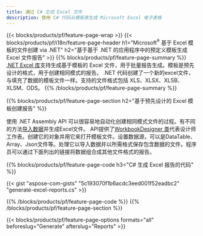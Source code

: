 ```yaml
---
title: 通过 C# 生成 Excel 文件
description: 使用 C# 代码从模板表生成 Microsoft Excel 电子表格
---
```

{{< blocks/products/pf/feature-page-wrap >}}
{{< blocks/products/pf/i18n/feature-page-header h1="Microsoft<sup>&reg;</sup> 基于 Excel 模板的文件创建 via .NET" h2="基于基于 .NET 的应用程序中的预定义模板生成 Excel 文件报告" >}}
{{% blocks/products/pf/feature-page-summary %}}
[.NET Excel 库](/cells/zh/net/)支持生成基于模板的 Excel 文件，用于批量报告生成。模板是预先设计的格式，用于创建相同模式的报告。 .NET 代码创建了一个新的excel文件，与填充了数据的模板文件一样。支持的文件格式包括 XLS、XLSX、XLSB、XLSM、ODS。
{{% /blocks/products/pf/feature-page-summary %}}

{{% blocks/products/pf/feature-page-section h2="基于预先设计的 Excel 模板创建报告" %}}

使用 .NET Assembly API 可以很容易地自动化创建相同模式文件的过程。有不同的方法[导入数据](https://docs.aspose.com/cells/net/import-data-into-worksheet/#importing-data-from-json)并生成Excel文件。 API提供了[WorkbookDesigner 类](https://reference.aspose.com/cells/net/aspose.cells/workbookdesigner)代表设计师工作表。创建它的对象并用它来打开模板文件。设置数据源，可以是DataTable、Array、Json文件等。处理它以导入数据并以所需格式保存包含数据的文件。程序员可以通过下面列出的链接将数据组合成其他文件格式的报告。



{{% blocks/products/pf/feature-page-code h3="C# 生成 Excel 报告的代码" %}}

{{< gist "aspose-com-gists" "5c193070f1b6acdc3eed001f52eadbc2" "generate-excel-reports.cs" >}}

{{% /blocks/products/pf/feature-page-code %}}
{{% /blocks/products/pf/feature-page-section %}}

{{< blocks/products/pf/feature-page-options formats="all" beforeslug="Generate" afterslug="Reports" >}}
